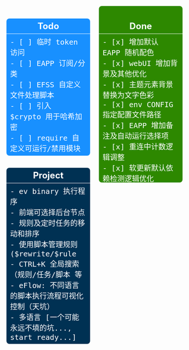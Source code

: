 <div style="display: flex;justify-content: space-around;align-items: flex-start;box-sizing: border-box;color: white;font-size: 20px;">
<div style="width: 50%;margin: 0 12px;">
<div style="background-color: #1890ff;list-style: none;border-radius: 8px;padding: 0;margin: 0;">
<h3 style="font-size: 24px;text-align: center;border-bottom: 1px solid;color: white;padding: 6px;margin-bottom: 0;">Todo</h3>
<pre style="white-space: pre-line;word-break: break-word;margin: 0;padding: 6px 10px;text-align: left;display: flex;">
- [ ] 临时 token 访问
- [ ] EAPP 订阅/分类
- [ ] EFSS 自定义文件处理脚本
- [ ] 引入 $crypto 用于哈希加密
- [ ] require 自定义可运行/禁用模块
</pre>
</div>
<div style="background-color: #003153;margin-top: 12px;border-radius: 8px;">
<h3 style="font-size: 24px;text-align: center;border-bottom: 1px solid;color: white;padding: 6px;margin-bottom: 0;">Project</h3>
<pre style="margin-bottom: 0;white-space: pre-line;word-break: break-word;margin: 0;padding: 6px 10px;text-align: left;display: flex;">
- ev binary 执行程序
- 前端可选择后台节点
- 规则及定时任务的移动和排序
- 使用脚本管理规则($rewrite/$rule
- CTRL+K 全局搜索（规则/任务/脚本 等
- eFlow: 不同语言的脚本执行流程可视化控制（天坑）
- 多语言 [一个可能永远不填的坑..., start ready...]
</pre>
</div>
</div>
<div style="width: 50%;background-color: #2d8800;border-radius: 8px;margin: 0 12px; max-height: 480px; overflow: hidden auto;">
<h3 style="font-size: 24px;text-align: center;border-bottom: 1px solid;color: white;padding: 6px;margin-bottom: 0;">Done</h3>
<pre style="margin-bottom: 0;white-space: pre-line;word-break: break-word;margin: 0;padding: 6px 10px;text-align: left;display: flex;">
- [x] 增加默认 EAPP 随机配色
- [x] webUI 增加背景及其他优化
- [x] 主题元素背景替换为文字色彩
- [x] env CONFIG 指定配置文件路径
- [x] EAPP 增加备注及自动运行选择项
- [x] 重连中计数逻辑调整
- [x] 软更新默认依赖检测逻辑优化
- [x] headers case insensitive
- [x] stream with status and headers
- [x] sw 缓存清理及策略优化
- [x] EAPP 默认图标生成逻辑优化
- [x] efh 增加简易 $ 选择器函数
- [x] SSE 数据传输逻辑优化
- [x] 脚本可通过 sse 向前端发送数据
- [x] remove ANSI CSI code
- [x] EFSS 文件搜索过滤显示
- [x] EFSS 媒体文件预览优化
- [x] EFSS 媒体播放自动设置
- [x] download callback 函数优化
- [x] pm2 log 还原到默认目录
- [x] EFSS 收藏目录自动检测 index
- [x] LOGS 日志查看界面优化
- [x] EFSS 基础文件预览
- [x] 可选择日志时间格式
- [x] webhook 通用 payload 处理
- [x] 部分 dependencies 更新
- [x] websocket 多客户端体验优化
- [x] 默认时区 Asia/Shanghai
- [x] EAPP 新类型 EVALRUN
- [x] ws offline 背景变化
- [x] 引入 service worker
- [x] 引入 manifest.json
- [x] CONFIG 语言偏好设置
- [x] MITM PORT 快捷切换
- [x] 导航栏默认顺序调整
- [x] 已连接客户端信息展示
- [x] favend 选择隐藏部分规则
- [x] 子命令交互输入框延迟显示
- [x] 优化 EFSS 首次加载速度
- [x] fix 部分子命令不退出的问题
- [x] 自定义 LOGO 图标及文字
- [x] websocket 重连时间间隔优化
- [x] 日志输出支持 ansi 彩色
- [x] webUI 可选择是否开启 TLS
- [x] $axios method alias get/post
- [x] 移除 enable 强制开启通知的功能
- [x] 脚本后缀名不区分大小写
- [x] eapp 简单交互输入
- [x] eapp 默认图标风格选择
- [x] 浏览器简单 notifications
- [x] 自定义 app touch icon
- [x] 首页快捷运行脚本 eapp
- [x] 增加脚本默认参数 __md5hash
- [x] 脚本内容缓存提升读取速度
- [x] efh script runon 简化
- [x] minishell run 命令初版
- [x] 可设置取消所有 cookie 授权
- [x] 总日志大小超过 10M 提醒
- [x] cookie/store 常量加密储存
- [x] 默认 PATH 添加 script/Shell
- [x] $store.get/put 日志显示
- [x] 自定义设置其他环境变量参数
- [x] 使用根证书主动签发域名证书
- [x] 环境变量 PATH 设置及更新
- [x] 根证书多格式选择下载
- [x] pem/.0 后缀证书生成
- [x] websocket 连接及数据传输优化
- [x] $fend cache key 及逻辑优化
- [x] 脚本编辑快速添加任务
- [x] 脚本测试运行日志全屏
- [x] cookie=clear 清除授权 token
- [x] addEventListener hashchange
- [x] 可设置仅 webhook 端口可访问
- [x] 增加 $request.pathname 参数
- [x] 脚本中增加默认变量 __userid
- [x] webUI 主题样式自定义
- [x] ENV 设定默认 WEBHOOK TOKEN
- [x] cookie 授权通知及记录
- [x] EFSS 文件全选快捷键
- [x] EFSS 默认不显示文件夹 node_modules
- [x] softupdate.js 默认使用 ZIP 更新
- [x] wbrun 快速运行脚本
- [x] 定时任务快捷查看脚本
- [x] webUI i18n 新建文件夹
- [x] 简单主题开发者测试
- [x] sponsors 用户ID 测试
- [x] 默认更新检测调整
- [x] 网页通知默认打开
- [x] 脚本快捷执行及日志显示优化
- [x] efh 自定义运行前后台部分
- [x] task bIsValid 函数优化
- [x] EFSS 编辑器 复制粘贴
- [x] REWRITE 订阅添加优化
- [x] 导航根据默认语言显示
- [x] 订阅任务定时自动更新
- [x] 左侧导航栏自定义显示
- [x] 脚本运行时引用外部资源提醒
- [x] minishell 子进程交互
- [x] minishell cd $home/$temp
- [x] exec 运行中子进程记录
- [x] EFSS/favend 设置合并
- [x] logHead cache
- [x] string hash/hmac
- [x] 脚本增加 $webhook 函数
- [x] TASK 列表关键字搜索过滤
- [x] efss download progress
- [x] webhook 部分返回结果 JSON 化
- [x] RULE/REWRITE 执行 efh 文件
- [x] download 自动添加后缀
- [x] SECURITY 未设置提醒
- [x] efss 远程文件下载
- [x] $axios 错误显示优化
- [x] 显示脚本最近修改日期
- [x] webUI 移动端导航栏固定
- [x] 所有 store/cookie 常量备份/导入
- [x] REWRITE 单条规则备注信息
- [x] efh $fend 前后台数据交互
- [x] webUI 页面缓存提醒优化
- [x] elecV2P 启动次数统计
- [x] favend 支持 efh 远程文件
- [X] favend JS 重构(.efh 初版)
- [x] 全局 CORS 设置
- [x] 非授权访问通知提醒
- [X] TASK 定时任务分组
- [x] MITM 跳过对图片类数据的处理
- [x] websocket 断连提醒
- [x] 首次 token 访问时生成 cookie
- [x] REWRITE 备份及订阅分组
- [x] RULES/REWRITE 规则总开关
- [x] REWRITE/MITM 规则匹配缓存
- [x] webUI 与后台版本一致性检测
- [x] TASK 部分远程 JS 更新
- [x] 当前连接客户端信息简易记录
- [X] EFSS 文件压缩/解压/重命名
- [x] $download options existskip
- [x] 远程推送 JS 时可重命名文件
- [x] access.log 更详细记录
- [x] 增加对 Buffer 类数据的处理
- [x] webhook 打开/关闭代理端口
- [x] EFSS 多文件操作
- [x] softupdate.js 异步并行下载
- [x] favend favorite 显示日期和大小
- [X] EFSS 新增文本文件编辑器
- [x] 添加 access.log 访问日志
- [x] weboskcet token 验证
- [x] 增加 $store.set 方法
- [x] EFSS 右键新建文件夹
- [x] EFSS 复制粘粘移动文件
- [x] github action 自动构建多平台 docker 镜像
- [x] table overflow 显示优化
- [x] runJS 增加 -grant 参数处理
- [x] 增加临时环境变量 $env
- [x] 通知触发 JS 优化
- [x] JS 增加 sudo 模式及 $task
- [x] 增加默认变量__taskname/__taskid
- [x] require 相关函数优化
- [x] logs 界面删除按钮
- [x] 部分对象 Proxy 化
- [x] EFSS 右键增加 pm2 运行选项
- [x] JS 默认环境变量增加 $cache
- [X] EFSS favorite&backend
- [x] TASK 批量删除/添加/暂停/开始
- [x] logs 支持多级目录
- [x] exec 远程指令优化及默认目录调整
- [x] EFSS 支持删除文件夹
- [x] JS 列表只返回 .js 结尾文件
- [x] exec -env/-timeout 参数处理优化
- [x] node 指令默认 cwd 修改为 script/JSFile
- [x] 增加 console.time/timeLog/timeEnd
- [x] 增加显示脚本内网络请求 url 的选项
- [x] eAxios 网络请求增加黑/白名单模式
- [x] @grant 增加 nodejs 兼容模式
- [x] $message 支持点击打开 url
- [x] $evui 增加 从后台关闭
- [x] efss 右键显示文件地址及目录支持 $temp
- [x] webUI 移动端显示 及 log.vue 等优化
- [x] webUI 取消 TASK 转圈动画
- [x] 单个 cookie 导出/导入
- [x] webhook 增加对后台限制 IP 的更改
- [x] webhook download 支持设置目录及文件名
- [x] webhook 增加 jsfile 获取及添加
- [x] REWRITE 订阅同时添加 MITMHOST 及 TASK
- [x] REWRITE 增加 reject 类规则 (网络请求前)
- [X] 使用 JSON 重构 Lists 数据结构
- [X] 说明文档 [1.0 基本完成，优化中...]
- [x] MITM list JSON 化
- [x] 首页增加服务器相关信息显示
- [x] 增加默认通知开关
- [x] 定时任务本地订阅导入
- [x] store/cookie 管理添加关联脚本及备注
- [x] EFSS 跳过显示部分文件夹/文件
- [x] 增加 ANYPROXY 快速关闭/打开功能
- [x] webUI 增加 elecV2P 重启/关闭按钮
- [x] task 远程 JS 更新，以及 ctrl+enter 测试
- [x] eaxios 网络代理问题修复
- [x] 本地 JS 支持多级目录
- [x] anyproxy temp cache 关闭时自动清理
- [x] download process(cb)
- [x] webhook token 初始值更改为随机
- [x] 通知触发 JS
- [x] 通知测试按钮
- [x] $feed title 开头使用 $enable$ 强制发送通知
- [x] shell 指令支持执行远程文件
- [x] $exec 增加延迟输入交互内容
- [x] $evui 增加支持插入 script
- [x] EFSS 目录支持使用 $HOME/~ 变量
- [x] 添加定时任务订阅功能
- [X] EFSS 删除文件/文件管理模块（初版完成）
- [x] 默认启动方式更改为 PM2
- [x] 增加在前端网页显示通知的功能
- [x] 优化通过 token 访问 webUI（绕过 IP 屏蔽）
- [x] 实现自定义通知
- [x] $evui 实现基础的前后端数据交互
- [x] $evui 通过脚本生成图形 UI
- [x] @grant silent/quiet
- [x] rules 301 -> 307
- [x] runJSFile Promise 化
- [x] bark 自定义服务器
- [X] 限 IP 访问后台管理页面
- [x] efss upload file test 0.1
- [x] 添加 bark/serverchan 通知
- [x] docker arm64/arm32 0.1 (test)
- [x] dockerfile.arm test
- [x] webUI logs better
- [x] context require better
- [x] context request bug fix
- [x] windows downloadfile dest bug fix
- [x] runjs addContext.rename to save
- [x] efss file info
- [x] downloadfile dest better
- [x] exec/js env -e/-c bug fix
- [x] file directory list
- [x] efss 上线
- [x] jsmanage test run js rename
- [x] exec/shell ls bug fix
- [x] feed notify better
- [x] context notify bug fix
- [x] schedule task promise finished better
- [x] add store get type random
- [x] logger alignhead & webUI better
- [x] mock js body bug fix
- [x] vm context 添加变量 __home
- [x] string.js 优化，sString/sJson
- [x] store.put type 优化
- [x] context sType bug fixed
- [x] exec callback finishflag
- [x] wbhook runjs env
- [x] 30x 重定向优化(bug fix)
- [x] utils sType Object type detect
- [x] webUI store 相关优化
- [x] store.put type a (添加内容)
- [x] store.get bug fix
- [x] Todo.md 显示优化
- [x] 添加 exec 执行日志
- [x] webhook taskadd
- [x] exec commandSetup
- [x] res.end number bug fixed
- [x] webhook runjs post rawcode
- [x] wbhook better tip
- [x] remove 1024->2048 move/tip
- [x] webUI better finally hideloading
- [x] task runjs type bug fixed
- [x] js require bug fixed
- [x] store put/get type/data
- [x] mitmhost.list save bug fixed
- [x] default useragent list
- [x] mock log bug fixed
- [x] log put subfolder bug fixed
- [x] runstatus push bug fix
- [x] JS push bug fix
- [x] file.path join->resolve
- [x] jsmanage searsh/filter js
- [x] example exec 多语言(python/sh).js
- [x] runJS return promise
- [x] ctrl+s save js
- [x] task runjs -e env
- [x] exec -e env -c cwd
- [X] (P)script, (sub)folder->JSFile/Shell(.js/.sh)
- [x] 自签证书附加 p12 格式
- [x] webhook remote JS forece downloads(rename)
- [x] script 子目录保存获取
- [x] docs Advanced.md
- [x] webUI cookie/jsmanage 优化
- [x] minishell >/space/prevent 问题
- [x] docs webhook
- [x] 定时任务 exec file.sh
- [x] rename runjs to script
- [x] minishell dispatch logic
- [x] js notify to ifttt
- [x] mock move to jsmanage
- [x] docs js/webhook 填坑
- [x] webhook put/post
- [x] runJSFile remove fs/path
- [x] utils/file.js jsfile.get/put
- [x] wbtask list.get/put/post
- [x] feed homepage set
- [x] JSTEST 0/false bug fix
- [x] webUI minishell/message 优化
- [x] 引入 cheerio, 增强 JS 对 html 的处理
- [x] config save bug fix
- [x] setting eAxios timeout/proxy/usagent
- [x] utils list.get/put
- [x] webUI message 优化/bug fix
- [X] (P)去 antd vue
- [x] a-icon component
- [x] $message 替换
- [x] log component
- [x] eAxios proxy 设置
- [x] remove a-layout
- [x] a-icon 合并
- [x] 任务日志 清空 button
- [x] myAxios 优化
- [ ] [cancelled]anyproxy 替换，使用其他库或原生代码，增强可定制性
- [x] mock request 通过内部 proxy
- [x] config 单独 js/合并
- [x] axios 封装 0.1
- [x] mock to JS
- [x] request 模拟 mock 1.0
- [x] $HOLD request reject(直接返回)
- [x] webhook taskinfo 调整
- [x] webUI remove antd menu
- [X] (P)自签证书自定义生成 1.0
- [ ] (cancelled)JS 管理定时任务 $task.add/start/stop
- [x] task run log
- [x] filter list 添加 IP-CIDR
- [ ] (cancelled)mongoDB 或者 其他 nosql 数据保存
- [X] (P)TGbot 日志删除 远程JS 任务列表
- [x] minishell onmessage
- [x] logger 优化
- [x] web UI 优化
- [x] RUNJS 相关设置
- [x] JS 运行优化
- [x] tg bot status
- [x] 取消多规则匹配
- [x] 远程 JS
- [x] $hold 添加 header(转文本编辑)
- [x] hold_label 调整
- [x] $HOLD overflow/header delete/url
- [X] (P) $HOLD. hold返回结果到前端页面进行编辑
- [x] tg bot 日志查看
- [x] $hold timeout/req
- [x] default list 添加 hold
- [x] $hold web ui/title
- [X] (P)内存使用优化 [progressing..., done.了吧..]
- [x] wbstore 统一
- [x] axios header 默认 user-agent
- [x] $hold 初测试
- [x] cfilter 优化
- [x] 任务列表 运行/总数
- [x] context req 优化
- [x] webhook start/stop task
- [x] webhook task info
- [x] logs permission denied fix
- [x] package 精简
- [x] textarea 网线
- [x] uploadjs 优化
- [x] webhook deletelogs/get status
- [x] mitm 开启/关闭 全部
- [x] webrunjs to webhook
- [x] setting homepage
- [x] websocket 断开 status 显示
- [x] JS 文件列表刷新
- [x] require './xxx'
- [x] 停止任务 出错 fixed
- [x] 初始 lists/jsfile 添加
- [x] overview jsrunstatus
- [x] $request/$response 测试运行 错误提醒
- [x] exec 编码 fix
- [x] cat/type regex
- [x] recver ready 调整
- [x] setTimeout/setInterval context
- [x] exec cross platform 简单命令转化
- [x] exec 取消 iconv 编码转换
- [x] minishell cd command 问题
- [x] websocket 单独端口取消
- [x] websocket recver readystatus
- [x] websocket reconncet ready 重载
- [x] minishell history
- [x] shell cd
- [x] websocket clientID(euid)
- [X] (P)mini shell 1.0
- [ ] lists 订阅（订个锤子，用 JS 和定时任务代替）
- [x] exec cwd
- [x] recver muti
- [x] config_port 整理
- [x] runstatus 修复
- [x] 订阅更新 单个添加
- [x] JSLISTS push 重复的问题
- [x] 说明文档前 备注更新日期和版本
- [x] logger 日志调整取消
- [x] logger 全局日志调整分离
- [x] exec stream 同步/片断 输出
- [x] exec to ondata
- [x] contextBase class 化
- [x] feed.ifttt
- [x] store delete
- [x] overview logs/feed
- [x] 服务器端 websocket 优化(setInterval)
- [x] webUI collapse/logo
- [x] context __dirname
- [x] webws 终极优化
- [x] setting.vue feed 优化
- [x] task.md(exec)
- [x] webws connecting 细节优化
- [x] webrecv 优化 基本完成
- [x] context @exec
- [x] reconnect 逻辑优化
- [x] exec task cb
- [x] js.md 说明文档(@exec/@feed 等)
- [x] feed 不更新问题
- [x] // @require  nodejs module 0.1
- [x] web websocket 分离
- [x] websocket 重连后 message 续传
- [x] 任务 exec 类型
- [X] (P)overview 显示 precess 内存使用
- [x] websocket 自动重连
- [x] websocket 延时加载问题
- [x] initdata 整理
- [x] 远程 runjs token 设置
- [X] (P)代码规范化（尽量） [done?, progressing...]
- [x] 网页添加 docs 链接
- [x] js 远程运行/token  :/runjs?token=2223sdd&fn=test.js
- [x] task time 默认值自动调整
- [x] web #tag 直达
- [x] 任务初始化 ifttt 不通知的问题
- [x] webmodule.js 拆分
- [x] 代码规范化初步（尽力了）
- [x] vue websocket 移动到最上层
- [x] 清除 logs 部分/全部
- [x] webmodules task 移动到 task
- [x] websocket 断连问题
- [x] random repeat
- [x] 定时任务 时间合理检测
- [x] mitm host 子域名通配符（*）
- [x] JS context 添加 feed 通知 $feed
- [x] feed 一定时间内（1 min）合并通知
- [x] 自动启用 rootCA 证书
- [x] JS context 分离为 module
- [x] task stat
- [x] mitm *
- [x] 任务 运行 log 返回
- [x] 客户端 websocket
- [x] logger 添加 cb(websocket)
- [x] list 更改 重载
- [x] logger level 统一管理
- [x] antd 精简
- [x] vue 分拆重构
- [x] web UI
- [x] config 配置对象
- [x] mitmhost.list
- [x] schedule repeat 无数次
- [x] 任务执行不影响原始任务数据
- [x] utils 内容整理
- [x] schedule 任务多元化
- [x] clog 前缀自定义，多参数输入  .header
- [x] clog 级别控制 .debug, .info, .error
- [x] logger 库初级
- [x] runJSFile Post/Get cb 处理
- [x] axios callback/response 处理
- [x] surger/qx $request/$response 兼容
- [x] 单个域名 对应 user-agent
- [x] rootCA 清空
- [x] js 编写 默认模板
- [x] filter.list 编辑
- [x] help 页面（延迟加载）
- [x] 设置页面 help
- [x] 保存规则下移
- [x] rule.list 编辑
- [x] 保存规则去空，去无对应 js
- [x] js 手动编写
- [x] js 内容查看管理
- [x] filter.list 生成
- [x] js 删除
- [x] menu lists （小图标）（请求信息查看/保存列表/。。。）
- [x] rule.list 订阅（更新hook)(rewrite)
- [x] js 远程下载
- [x] 根证书只同步，不上传
- [x] js 文件上传
- [x] 同步证书/清空历史已签发证书
</pre>
</div>
</div>